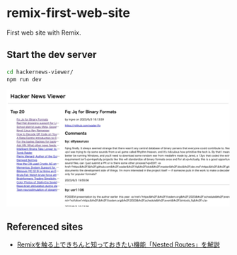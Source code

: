 # remix-first-web-site
First web site with Remix.

## Start the dev server
```bash
cd hackernews-viewer/
npm run dev
```

![image](./hacker-news-viewer.jpg)

## Referenced sites
- [Remixを触る上できちんと知っておきたい機能「Nested Routes」を解説](https://codezine.jp/article/corner/942)
